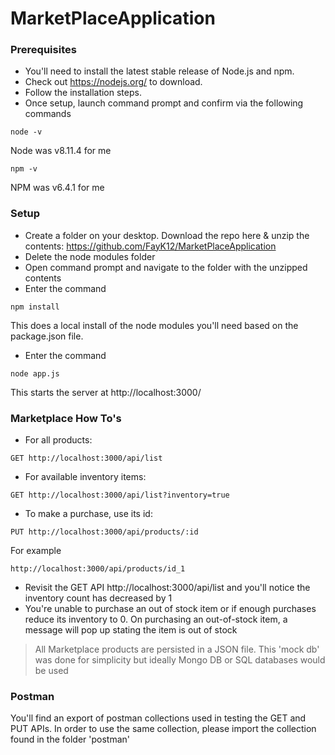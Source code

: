 # MarketPlaceApplication

### Prerequisites
* You'll need to install the latest stable release of Node.js and npm. 
* Check out https://nodejs.org/ to download. 
* Follow the installation steps.
* Once setup, launch command prompt and confirm via the following commands
```
node -v 
```
Node was v8.11.4 for me 
```
npm -v 
``` 
NPM was v6.4.1 for me

### Setup
* Create a folder on your desktop. Download the repo here & unzip the contents: https://github.com/FayK12/MarketPlaceApplication
* Delete the node modules folder
* Open command prompt and navigate to the folder with the unzipped contents
* Enter the command 
```
npm install
```
This does a local install of the node modules you'll need based on the package.json file.

* Enter the command 
```
node app.js
```
This starts the server at http://localhost:3000/

### Marketplace How To's
* For all products:
```
GET http://localhost:3000/api/list
```
* For available inventory items:
```
GET http://localhost:3000/api/list?inventory=true
```
* To make a purchase, use its id: 
```
PUT http://localhost:3000/api/products/:id
```
For example
```
http://localhost:3000/api/products/id_1
```

* Revisit the GET API http://localhost:3000/api/list and you'll notice the inventory count has decreased by 1
* You're unable to purchase an out of stock item or if enough purchases reduce its inventory to 0. On purchasing an out-of-stock item, a message will pop up stating the item is out of stock
> All Marketplace products are persisted in a JSON file. This 'mock db' was done for simplicity but ideally Mongo DB or SQL databases would be used 

### Postman

You'll find an export of postman collections used in testing the GET and PUT APIs. In order to use the same collection, please import the collection found in the folder 'postman'
